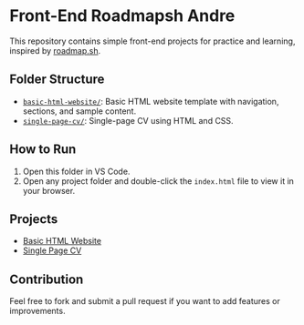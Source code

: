 

# Front-End Roadmapsh Andre

This repository contains simple front-end projects for practice and learning, inspired by [roadmap.sh](https://roadmap.sh/projects/single-page-cv).

## Folder Structure

- [`basic-html-website/`](basic-html-website/index.html): Basic HTML website template with navigation, sections, and sample content.
- [`single-page-cv/`](single-page-cv/index.html): Single-page CV using HTML and CSS.

## How to Run

1. Open this folder in VS Code.
2. Open any project folder and double-click the `index.html` file to view it in your browser.

## Projects

- [Basic HTML Website](basic-html-website/index.html)
- [Single Page CV](single-page-cv/index.html)

## Contribution

Feel free to fork and submit a pull request if you want to add features or improvements.